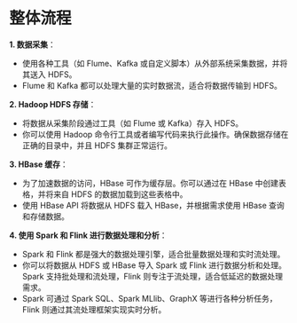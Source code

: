# 整体流程

**1. 数据采集**：

- 使用各种工具（如 Flume、Kafka 或自定义脚本）从外部系统采集数据，并将其送入 HDFS。
- Flume 和 Kafka 都可以处理大量的实时数据流，适合将数据传输到 HDFS。

**2. Hadoop HDFS 存储**：

- 将数据从采集阶段通过工具（如 Flume 或 Kafka）存入 HDFS。
- 你可以使用 Hadoop 命令行工具或者编写代码来执行此操作。确保数据存储在正确的目录中，并且 HDFS 集群正常运行。

**3. HBase 缓存**：

- 为了加速数据的访问，HBase 可作为缓存层。你可以通过在 HBase 中创建表格，并将来自 HDFS 的数据加载到这些表格中。
- 使用 HBase API 将数据从 HDFS 载入 HBase，并根据需求使用 HBase 查询和存储数据。

**4. 使用 Spark 和 Flink 进行数据处理和分析**：

- Spark 和 Flink 都是强大的数据处理引擎，适合批量数据处理和实时流处理。
- 你可以将数据从 HDFS 或 HBase 导入 Spark 或 Flink 进行数据分析和处理。Spark 支持批处理和流处理，Flink 则专注于流处理，适合低延迟的数据处理需求。
- Spark 可通过 Spark SQL、Spark MLlib、GraphX 等进行各种分析任务，Flink 则通过其流处理框架实现实时分析。